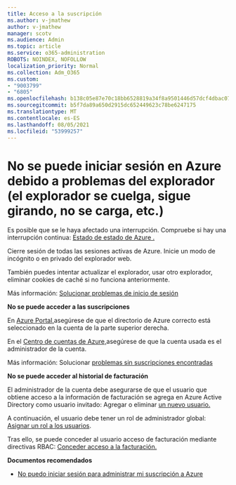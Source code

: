 ```yaml
---
title: Acceso a la suscripción
ms.author: v-jmathew
author: v-jmathew
manager: scotv
ms.audience: Admin
ms.topic: article
ms.service: o365-administration
ROBOTS: NOINDEX, NOFOLLOW
localization_priority: Normal
ms.collection: Adm_O365
ms.custom:
- "9003799"
- "6805"
ms.openlocfilehash: b138c05e87e70c18bb6528819a34f8a9501446d57dcf4dbac0734f70fbc3466b
ms.sourcegitcommit: b5f7da89a650d2915dc652449623c78be6247175
ms.translationtype: MT
ms.contentlocale: es-ES
ms.lasthandoff: 08/05/2021
ms.locfileid: "53999257"
---
```

# <a name="unable-to-sign-in-azure-due-to-browser-issues-browser-hangs-keeps-spinning-does-not-load-etc"></a>No se puede iniciar sesión en Azure debido a problemas del explorador (el explorador se cuelga, sigue girando, no se carga, etc.)

Es posible que se le haya afectado una interrupción. Compruebe si hay una interrupción continua: [Estado de estado de Azure .](https://status.azure.com/status/history/)

Cierre sesión de todas las sesiones activas de Azure. Inicie un modo de incógnito o en privado del explorador web.

También puedes intentar actualizar el explorador, usar otro explorador, eliminar cookies de caché si no funciona anteriormente.

Más información: [Solucionar problemas de inicio de sesión](https://support.microsoft.com/help/4042961/troubleshoot-why-you-can-t-sign-in-to-manage-your-azure-subscription)

**No se puede acceder a las suscripciones**

En [Azure Portal,](https://portal.azure.com/)asegúrese de que el directorio de Azure correcto está seleccionado en la cuenta de la parte superior derecha.

En el [Centro de cuentas de Azure,](https://account.windowsazure.com/Subscriptions)asegúrese de que la cuenta usada es el administrador de la cuenta.

Más información: Solucionar [problemas sin suscripciones encontradas](https://docs.microsoft.com/azure/billing/billing-no-subscriptions-found?WT.mc_id=Portal-Microsoft_Azure_Support)

**No se puede acceder al historial de facturación**

El administrador de la cuenta debe asegurarse de que el usuario que obtiene acceso a la información de facturación se agrega en Azure Active Directory como usuario invitado: Agregar o eliminar [un nuevo usuario.](https://docs.microsoft.com/azure/active-directory/fundamentals/add-users-azure-active-directory?WT.mc_id=Portal-Microsoft_Azure_Support)

A continuación, el usuario debe tener un rol de administrador global: [Asignar un rol a los usuarios](https://docs.microsoft.com/azure/active-directory/fundamentals/active-directory-users-assign-role-azure-portal?WT.mc_id=Portal-Microsoft_Azure_Support).

Tras ello, se puede conceder al usuario acceso de facturación mediante directivas RBAC: [Conceder acceso a la facturación.](https://docs.microsoft.com/azure/billing/billing-manage-access?WT.mc_id=Portal-Microsoft_Azure_Support)

**Documentos recomendados**

-   [No puedo iniciar sesión para administrar mi suscripción a Azure](https://docs.microsoft.com/azure/billing-cannot-login-subscription?WT.mc_id=Portal-Microsoft_Azure_Support)